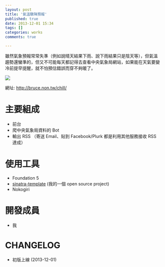 ```yaml
---
layout: post
title: '氣溫驟降預報'
published: true
date: 2013-12-01 15:34
tags: []
categories: works
comments: true

---
```

雖然氣象預報常常失準（例如說晴天結果下雨、說下雨結果只是陰天等），但氣溫趨勢還蠻準的，但又不可能每天都記得去查看中央氣象局網站，如果能在天氣要變冷前提早提醒，就不怕預估錯誤而穿不夠暖了。

![](https://lh5.googleusercontent.com/-oebT3ESxZRE/UsgHR-MqhAI/AAAAAAAABnA/ugdVlKEbumU/s640/chill.png)

網址: http://bruce.non.tw/chill/

# 主要組成

* 前台
* 爬中央氣象局資料的 Bot
* 輸出 RSS （寄送 Email、貼到 Facebook/Plurk 都是利用其他服務接收 RSS 達成）

# 使用工具

* Foundation 5
* [sinatra-template](https://github.com/ascendbruce/sinatra-template) (我的一個 open source project)
* Nokogiri

# 開發成員

* 我

# CHANGELOG

* 初版上線 (2013-12-01)
